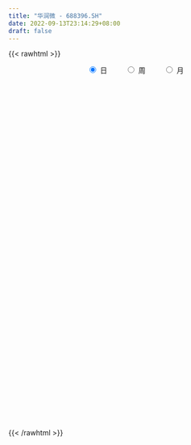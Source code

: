 ```yaml
---
title: "华润微 - 688396.SH"
date: 2022-09-13T23:14:29+08:00
draft: false
---
```

{{< rawhtml >}}
    <div style="text-align: center">
        <label style="padding: 1rem;"><input style="margin-right: .5rem" type="radio" name="period" value="D" checked onclick="period_change(this)">日</label>
        <label style="padding: 1rem;"><input style="margin-right: .5rem" type="radio" name="period" value="W" onclick="period_change(this)">周</label>
        <label style="padding: 1rem;"><input style="margin-right: .5rem" type="radio" name="period" value="M" onclick="period_change(this)">月</label>
    </div>
    <div id="chart" style="height: 700px;"></div> 
    <script type="text/javascript">
        const D_v = [101161.05,107675.82,128210.33,181206.02,96706.06,109616.17,81611.05,79754.23,75274.84,182716.46,230063.55,131487.32,163559.27,117593.49,94930.79,229718.09,144663.61,156258.61,217015.27,145534.58,136834.77,110120.12,202225.63,202198.88,175962.84,142797.13,194725.76,122250.66,173154.28,167604.47,117579.73,136652.62,114743.38,106714.29,162478.71,320225.71,192921.36,112461.35,88286.77,81828.75,88317.48,68450.57,141596.77,138119.18,132547.47,143934.68,82480.53,108577.41,110691.85,383039.04,205404.73,155128.48,146465.73,116630.36,73527.87,121491.78,122679.68,128939.15,93317.97,107231.9,123790.07,195820.13,119685.7,239079.55,271855.99,249372.48,339414.01,210347.96,232458.66,285503.94,182016.0,208969.77,218605.69,210827.82,137926.69,332461.28,154450.68,128198.52,123058.33,158726.58,125706.76,115769.53,113175.19,114583.6,109044.29,120228.77,123938.2,312656.15,147454.99,145192.53,162996.48,133951.77,110011.61,169333.03,157969.88,157755.13,196433.34,216530.64,187610.93,216057.72,110623.62,111267.31,188526.45,170170.13,105921.95,122429.99,98414.63,104362.12,94728.5,91172.31,194216.66,137710.66,81302.35,88048.76,96094.84,108228.88,124359.84,88899.7,97061.88,83140.98,113604.98,76238.82,83394.97,190217.03,140259.81,90663.7,87740.62,88861.81,150180.15,77935.04,54640.17,100233.71,53560.01,89625.12,65471.99,84239.69,68594.82,85852.09,49496.62,96089.28,69351.05,36503.19,64651.23,71362.66,45594.52,44079.82,86856.36,179938.03,91739.5,150941.55,104062.53,156593.66,129732.51,88929.46,68565.18,79670.36,75836.14,93337.21,107524.34,62850.73,85316.01,104785.75,117676.65,87255.2,90585.17,159648.77,203364.12,124506.92,130371.63,103795.55,73522.7,79386.19,95361.53,87344.63,115563.05,81051.68,90280.98,70564.51,178936.3,83673.25,119695.97,63112.52,160197.98,97106.86,80938.79,145297.26,103472.55,75219.51,124522.49,166414.81,240787.66,284687.34,229527.21,321472.44,271809.5,248543.04,390582.38,375286.15,233224.08,184438.56,284698.86,246036.46,226989.02,213862.47,178166.64,283945.99,241988.05,223079.74,224385.99,337809.05,239123.58,247828.33,165453.68,176317.6,232113.91,129726.43,141975.28,148843.04,105901.56,130903.14,230583.97,288688.95,172928.99,247554.19,428391.91,238515.39,274549.22,277171.56,251764.18,250934.59,161819.07,127119.56,132309.86,147611.6,117448.38,105398.81,115699.22,106088.27,132580.17,119563.96,133806.97,225791.57,175338.86,138129.78,146000.95,124406.76,207940.05,234184.02,226222.39,168816.52,121797.12,171672.47,138907.56,114003.19,117707.17,83919.88,92671.67,171929.06,137350.27,179016.8,88083.72,110344.69,77012.56,74589.03,100878.25,65308.11,73124.04,63045.56,92362.14,58527.47,86217.95,64455.42,88850.76,87620.39,49453.09,126981.02,89742.21,60844.66,72408.02,72322.85,109463.47,82868.08,95688.82,465479.54,182043.16,183947.25,123191.43,249296.34,144273.7,178083.6,140276.79,96504.47,153576.54,139330.26,188701.09,289792.89,162182.58,129481.17,97251.15,114238.88,80210.85,313123.51,330618.61,188535.54,179374.68,140772.94,126587.2,125878.03,104623.07,111058.66,196525.37,192636.48,147571.1,105640.67,256220.13,147518.8,175632.19,97765.99,142235.01,101664.03,151679.46,111904.78,78882.52,97064.18,73627.58,76769.16,55053.58,72482.1,60044.22,86584.31,65776.4,100339.6,113080.74,62991.23,66686.17,75338.61,55843.62,51033.33,50832.53,60209.75,59721.53,84426.73,55622.57,107344.94,59948.44,59106.16,66249.6,53936.31,78231.87,67999.74,52833.77,51175.92,59877.34,83143.03,58660.02,55500.91,91701.39,57917.84,77362.26,89883.9,80461.22,100161.41,175314.29,155217.42,109005.28,143087.94,96854.73,88380.34,67699.34,100621.49,81404.96,101383.22,104155.67,95307.25,159334.55,87900.41,119098.94,166923.24,216815.16,134765.07,114544.44,89050.89,64394.29,77733.89,72184.56,59886.53,97649.44,59709.61,57360.55,46164.41,67230.98,43324.99,60930.88,120429.59,83782.8,61864.58,84898.48,71067.87,73242.68,47600.39,48241.97,63208.6,72166.91,97189.39,78474.25,96756.5,66784.25,88675.78,73091.72,57720.1,39995.02,116862.1,150682.52,75589.08,59685.93,63205.46,96540.8,65511.98,94376.85,79796.94,69662.42,98488.91,58479.25,61650.97,62619.81,92999.98,130931.32,99385.43,138763.22,155851.78,105159.69,112925.96,103659.28,242913.44,115349.55,102141.89,95934.75,76181.65,96367.15,85845.83,78440.8,80322.24,74962.84,78577.53,81142.24,137377.87,141787.59,92888.37,74901.01,147592.61,106526.08,145784.52,71829.84,111654.58,84418.62,65545.15,50882.3,56073.44,58938.23,60533.8,43620.2,49956.76,90449.66,67748.76,57781.66,37196.23,50792.17,69895.32,49590.13,52595.4,73633.28,124976.35,86629.77,193155.92,116911.28,97945.18,108119.39,87374.14,73791.64,56640.14,65870.5,55312.59,94619.41,115589.13,85005.92,59956.98,78688.22,43167.21,43473.75,43288.22,38094.67,52152.79,50299.73,39131.39,34133.57,40906.39,58112.12,29432.23,33622.54,31086.89]
const D_histogram = [0.0,-0.0925356125,-0.2826813419,-0.234301143,-0.178818524,-0.1737156571,-0.1924032905,-0.2347950124,-0.2452524201,-0.112695106,0.0147406704,0.1316141987,-0.005151757,-0.1935190559,-0.1690644801,0.1104160211,0.2623379171,0.3538264046,0.5269166039,0.6138814005,0.5860232741,0.4927028339,0.5586793303,0.5857510265,0.4210341867,0.3486378159,0.4462348528,0.4578996287,0.4829716724,0.59444228,0.5703489875,0.392965038,0.2064003139,0.0865703482,0.1193137785,-0.3382327714,-0.7407318936,-0.9417124875,-1.0656062178,-1.0748240517,-0.9524345791,-0.8653967053,-0.8796879805,-0.8296536229,-0.7878963881,-0.5621818399,-0.3950906344,-0.2496277509,-0.1196721203,0.4579785488,0.7462894837,0.7687864747,0.6185540028,0.5350023071,0.4389694722,0.375523469,0.349012197,0.3730486132,0.3392268596,0.2950294407,0.3168108325,0.342982857,0.3493314845,0.4831632252,0.7021837132,0.9538589034,1.4250615119,1.5847138493,1.6449632416,1.5026222996,1.3356178304,0.9840048483,0.8615331829,0.7639713231,0.7677203419,0.3543902584,-0.060180968,-0.227107739,-0.355268359,-0.3558764909,-0.5443665653,-0.5114729267,-0.496093954,-0.6445307204,-0.7396130753,-0.7984128764,-0.8193585225,-1.0784557331,-1.2027472199,-1.099909304,-1.1339255806,-1.1683033456,-1.0516621189,-0.8013248542,-0.3731870694,-0.0492061825,0.1600727075,0.3556842782,0.5450661893,0.37794894,0.337346742,0.3448542714,0.1005387753,-0.2188368104,-0.3912427082,-0.6562452042,-0.9613451631,-1.1093810949,-1.1876123201,-1.1214715231,-1.3441910353,-1.3343631861,-1.3849368253,-1.1580455726,-0.8003226574,-0.3909270291,-0.0322554495,0.1865499096,0.1673101774,0.1386181456,0.2743065496,0.3763755347,0.3924518079,0.8302484188,1.1124975022,1.1305875055,0.9783062161,0.9566506999,0.5595274088,0.0614825683,-0.2338953259,-0.1813735115,-0.2015906336,-0.4215949309,-0.6152055629,-0.7098839829,-0.7576704463,-0.6844038107,-0.6402907401,-0.6586996984,-0.7387188043,-0.720649323,-0.5351053966,-0.3156399489,-0.1584506197,-0.0015868439,0.2464089953,0.7511136759,1.0503154734,1.3226107189,1.3929123391,1.172756759,0.7883506752,0.5108029408,0.3289334764,0.256660795,0.1892763782,0.2448431593,0.2080764936,0.0893630678,0.0650671614,0.1534061418,0.249287894,0.3660008578,0.4269148111,0.6701360838,0.5162070146,0.3244610053,-0.0182455996,-0.3399235236,-0.4891082214,-0.471464444,-0.5048212632,-0.4447151445,-0.2534988665,-0.207807789,-0.2137691723,-0.1913169846,-0.4077054836,-0.4290319834,-0.2640984463,-0.1946814054,0.0720485767,0.1247482927,0.2176641568,0.340630646,0.2888622337,0.1385632536,0.2257170532,0.4004589097,0.6079009237,0.9512141081,1.1814723741,1.455018355,1.5867923602,1.3881620629,2.0586352449,2.5262684004,2.6144079074,2.48155056,2.5024938586,2.0157015172,1.5634464324,1.1957410139,0.9033236679,0.6822145732,0.2656708659,-0.0121826627,-0.0908735406,-0.5490276831,-0.9083233067,-0.9901073282,-1.1485937307,-1.1993636062,-1.5588534459,-1.788863788,-1.8233049826,-1.840248814,-1.827741405,-1.6145749369,-1.3929002354,-0.8992844598,-0.6693953691,-0.2630570295,0.0749071076,-0.0460939699,0.3793976812,0.9449230525,0.9850404841,0.3251808791,0.0766669264,-0.137296124,-0.3276467655,-0.7324267541,-1.0036584896,-1.087886788,-0.9580271483,-1.0923602416,-1.0126100988,-1.1158086814,-1.249779967,-0.9489965488,-0.5794985519,-0.3604790649,-0.1934676903,-0.2211686232,-0.1494224778,-0.4061385373,-0.7490460462,-1.075239549,-1.185697344,-1.4594063156,-1.4016722351,-1.1928256129,-1.0544854242,-0.901368274,-0.8419643129,-0.5106411584,-0.4635163244,-0.4817017879,-0.4717627257,-0.5802113357,-0.5024994453,-0.3486866693,-0.1193440098,-0.0382060665,0.0390475154,0.1288729963,0.1373364561,0.1789245839,0.2820826997,0.3163109632,0.1580394651,0.2820808344,0.3512868901,0.6069710373,0.6309828625,0.6442980645,0.5338705451,0.3485409492,0.3861993163,0.4018618955,0.477943978,0.0156500641,-0.3897465029,-0.4948339237,-0.4624926041,-0.257862861,-0.0855734135,0.2235350306,0.3808763975,0.4409968547,0.5636597222,0.652714059,0.7924047268,0.5807328896,0.4528058513,0.3370938232,0.3319764632,0.1933873232,0.1515490058,0.4306615909,0.7702442551,0.9673508536,1.0658096557,1.0278388142,0.8752864082,0.7424342612,0.6233729664,0.4552347968,0.4734346385,0.2273174937,-0.0840162766,-0.2154979194,-0.041158683,-0.0249685108,-0.0946550295,-0.1402700839,-0.3091237275,-0.4237730508,-0.6589308742,-0.8728289294,-0.8885300151,-0.8460799402,-0.752162521,-0.7370471951,-0.6338661847,-0.4820042258,-0.4168968196,-0.2854602407,-0.17421069,-0.1780516503,-0.2955416062,-0.3210786576,-0.3124379779,-0.2348911365,-0.2523402877,-0.1791460822,-0.1680769992,-0.1176481911,-0.0270559414,0.1044442983,0.12426533,-0.0318952481,-0.0877968043,-0.0668783864,-0.1761679511,-0.1886310024,-0.3199257977,-0.3955602477,-0.3580511134,-0.2884284141,-0.164017483,-0.0037562274,0.0761325758,0.073842463,0.1974090526,0.2589155911,0.2860059928,0.2084046045,0.1204697348,0.1165470018,0.3439109089,0.4699655176,0.5414348759,0.6107249203,0.5791746063,0.4828388429,0.3562281737,0.3134698535,0.14291522,0.045741453,0.0448616881,0.041101521,0.187525449,0.2036367851,0.099747756,0.2857951359,0.412144801,0.5917934776,0.6817635562,0.599488188,0.5462164606,0.3678052106,0.224134211,0.056927867,-0.184041216,-0.2475935993,-0.352402072,-0.3759397245,-0.4759975335,-0.5525925869,-0.5913379841,-0.8499554324,-0.9386051481,-1.0511439235,-0.9661441362,-0.82340246,-0.6054029757,-0.465791384,-0.3579563067,-0.2653025216,-0.2381087704,-0.3109010177,-0.3722768021,-0.2252344733,-0.143016664,0.0885920607,0.2374814898,0.2502347486,0.2325811551,0.403671874,0.5708558749,0.6719192256,0.7100320232,0.6872034455,0.7336602823,0.7128608717,0.7323350965,0.742453213,0.6985357747,0.490633807,0.3658665763,0.2727479665,0.1596916947,0.1769094867,0.3076599257,0.4196902687,0.6120752224,0.8586609483,0.9430930097,0.9659016223,0.9147798688,0.917470468,0.82466031,0.71518295,0.5559718367,0.4364851715,0.2852627373,0.1035571506,-0.0720109903,-0.2866950837,-0.3518919013,-0.360654714,-0.3838185509,-0.2224665924,-0.1997511803,-0.1529850641,-0.2023755108,-0.4276854995,-0.537321548,-0.4870731881,-0.4874696756,-0.3710587423,-0.4362189817,-0.5444041054,-0.6254192718,-0.6269347087,-0.623699797,-0.5983665546,-0.5680811914,-0.5005232332,-0.3986025314,-0.4059372577,-0.4472562729,-0.426280327,-0.4455210242,-0.3481839887,-0.346736848,-0.2827854758,-0.2385251178,-0.0922351118,0.0850194939,0.4393986341,0.6050578383,0.734903477,0.7246919449,0.7430033786,0.6801744119,0.5784423836,0.4812301325,0.3953172328,0.4228356746,0.3141896927,0.1775082722,0.0549041596,-0.1553210354,-0.3012392154,-0.4138313863,-0.4859264545,-0.4932903175,-0.4726114669,-0.5134967322,-0.4798891748,-0.4615239158,-0.3983780507,-0.2712761974,-0.2026681781,-0.1234416303,-0.0541949655]
const D_fast = [0.0,-0.1156695157,-0.3764855805,-0.3866806674,-0.3759026794,-0.4142287267,-0.4810171828,-0.5821076577,-0.6538781705,-0.5494946329,-0.4183736889,-0.2685966109,-0.4066505058,-0.6433975687,-0.661209113,-0.3541246065,-0.1366182312,0.0433268575,0.3481462078,0.5885813545,0.7072290466,0.7370843148,0.9427306439,1.1162400967,1.0567818036,1.0715448867,1.2807006369,1.4068403199,1.5526552817,1.8127364593,1.9312304137,1.8520877237,1.717123078,1.6189356995,1.6815075744,1.1394028317,0.551720736,0.1153120202,-0.2749832645,-0.5529071113,-0.6686262835,-0.7979375861,-1.0321508564,-1.1895299045,-1.3447467667,-1.2595776785,-1.1912591315,-1.1082031859,-1.0081655853,-0.316020279,0.1588630268,0.3735566365,0.3779626653,0.4281615464,0.4418710795,0.4723059435,0.5330477208,0.6503462903,0.7013312517,0.7308911929,0.8318752928,0.9437930315,1.0374745302,1.2920970772,1.6866634935,2.1768034095,3.004271396,3.5601021958,4.0315923984,4.2649070313,4.4318070197,4.3261952497,4.41910688,4.512537851,4.7082169553,4.3834844364,3.953867968,3.7301642622,3.5131865525,3.4236092978,3.0990275821,3.004052989,2.8954084732,2.5858390267,2.305853403,2.0474503828,1.8216651061,1.2929539622,0.8679756704,0.6958362604,0.3783385886,0.0518849871,-0.0943893158,-0.0443832647,0.2904577527,0.602137094,0.8514341609,1.1359668012,1.4616152595,1.3889852453,1.4327197328,1.52644083,1.3072600278,0.9331752394,0.6629586646,0.2338948676,-0.3115413821,-0.7369225876,-1.1120568929,-1.3262839766,-1.8850512476,-2.208814195,-2.6056220405,-2.668242181,-2.5105999301,-2.1989360591,-1.8483283418,-1.5828855053,-1.5602976932,-1.5543351886,-1.3500701472,-1.1539072784,-1.0397180532,-0.3943593377,0.1660141213,0.466751001,0.5590462656,0.7765534243,0.5193119855,0.0366377871,-0.3172139386,-0.3100355021,-0.3806502826,-0.7060533126,-1.0534653353,-1.3256147511,-1.562818826,-1.6606531432,-1.7766127575,-1.9596966405,-2.2243954475,-2.3864882969,-2.3347207196,-2.1941652592,-2.0765885849,-1.9201215201,-1.610523432,-0.9180403325,-0.3562596666,0.2466882586,0.6652179635,0.7382515732,0.5509331583,0.401086159,0.3014500638,0.293342581,0.2732772589,0.3900548297,0.4053072875,0.3089346286,0.3009055126,0.4275960284,0.5857997541,0.7940129324,0.9616555885,1.3724108821,1.3475335665,1.2369028085,0.8896348037,0.4829759988,0.2115142457,0.1112919121,-0.048270223,-0.0993428903,0.0284986711,0.0222378012,-0.0371658751,-0.0625429335,-0.3808578034,-0.5094422991,-0.4105333736,-0.3897866841,-0.1050445577,-0.0211577686,0.1261741348,0.3342982855,0.3547454316,0.2390872648,0.3826703277,0.6575269117,1.0169441566,1.5980608681,2.1236872275,2.7609877972,3.2894598925,3.4378701109,4.6230021041,5.7222023596,6.4639438435,6.9514741361,7.5980408994,7.6151739373,7.5537804606,7.4850102956,7.4184238666,7.3678684152,7.0177424243,6.7368432301,6.635433967,6.0400229037,5.4536464535,5.1243355999,4.6787007647,4.3280899877,3.5788867865,2.9016604974,2.4113930572,1.9343870222,1.4899590801,1.2994818139,1.1729314565,1.4417261172,1.5042663656,1.8448404479,2.2015313619,2.0690067918,2.5893478632,3.3911039977,3.6774815503,3.0989171651,2.869569944,2.6212828626,2.3490205297,1.7611338526,1.2389874947,0.8827874993,0.7731403519,0.3657171982,0.1923148163,-0.1898359367,-0.636252214,-0.572717933,-0.3480945741,-0.2191948533,-0.1005504013,-0.1835434899,-0.149152964,-0.5074036578,-1.0375726783,-1.6325760683,-2.0394581993,-2.6780187498,-2.9707027281,-3.0600625091,-3.1853436765,-3.2575685947,-3.4086557119,-3.204992847,-3.2737470941,-3.4123580046,-3.5203596238,-3.7738610677,-3.8217740387,-3.75513293,-3.555626273,-3.4840398463,-3.3970243856,-3.2749806555,-3.2321830817,-3.1458638079,-2.9721850172,-2.858879013,-2.9776406448,-2.7830790669,-2.6260512886,-2.2186243821,-2.0368668413,-1.8624771231,-1.8394370063,-1.9376313649,-1.8034231687,-1.6872951157,-1.4917270386,-1.9501084365,-2.4529416293,-2.681737531,-2.7650193625,-2.6248553345,-2.4739592405,-2.1089670387,-1.8564065725,-1.6860369015,-1.4224591035,-1.170226252,-0.8324344025,-0.8989230172,-0.9136485927,-0.945087165,-0.8672104092,-0.9574527184,-0.9614037844,-0.5746258015,-0.0424820736,0.3964622383,0.7613734543,0.9803623164,1.0466315124,1.0993879308,1.1361698776,1.0818404071,1.2183989085,1.0291111372,0.6967732976,0.511417175,0.6754667407,0.6854147851,0.592064509,0.5113819336,0.2652473582,0.0446547723,-0.3552357697,-0.7873410573,-1.0251746467,-1.1942445569,-1.288367768,-1.4575142409,-1.5127997767,-1.4814388742,-1.5205556729,-1.4604841542,-1.392787276,-1.4411411489,-1.6325165063,-1.7383232221,-1.8077920369,-1.7889679796,-1.8695022028,-1.8410945178,-1.8720446846,-1.8510279243,-1.76719966,-1.6095883456,-1.5587009815,-1.7228353716,-1.8006861288,-1.7964873075,-1.94981886,-2.009439662,-2.2207159067,-2.3952404185,-2.4472440627,-2.4497284669,-2.3663219065,-2.2069997078,-2.1080777606,-2.0919072577,-1.9189884049,-1.7927529686,-1.6941610687,-1.7196613059,-1.7774787418,-1.7522647245,-1.4389230901,-1.195377102,-0.9885490247,-0.7665777502,-0.6533344126,-0.6289604654,-0.6665140911,-0.6309049479,-0.7657307764,-0.8514691803,-0.8411335231,-0.8346183099,-0.6413130197,-0.5742924873,-0.6532445774,-0.3957484135,-0.1663625482,0.1612344978,0.4216454655,0.4892421443,0.572524532,0.4860645847,0.3984271378,0.2454527605,-0.0415266264,-0.1669774095,-0.3598864002,-0.4774089838,-0.6964661763,-0.9112093763,-1.0977892695,-1.5688955759,-1.8921965787,-2.2675213349,-2.4240575817,-2.4871665206,-2.4205177801,-2.3973540344,-2.3790080338,-2.3526798791,-2.3850133206,-2.5355308223,-2.6899758072,-2.5992420967,-2.5527784534,-2.2990217135,-2.090761912,-2.015449966,-1.9749582708,-1.7029495834,-1.3930516137,-1.1240084566,-0.9083876532,-0.7594153695,-0.5295434622,-0.3721276548,-0.1695696559,0.0261617639,0.1568782692,0.0716347533,0.0383341666,0.0134025484,-0.0597307997,0.001714364,0.2093797844,0.4263326946,0.7717364539,1.2329874169,1.5531927307,1.8174767488,1.9950499625,2.2271081788,2.3404630983,2.4097814757,2.3895633216,2.3791979493,2.2992911995,2.1434749004,1.9499040119,1.6635461475,1.5103763547,1.4114498634,1.2923313889,1.3980666992,1.3708443162,1.3793641664,1.279379842,0.9471484785,0.7031820429,0.6316621058,0.5093981994,0.5330444471,0.3588294623,0.1145433122,-0.1228266722,-0.2810757862,-0.4337658238,-0.5580242199,-0.6697591546,-0.7273320048,-0.7250619358,-0.8338809765,-0.9870140599,-1.0726081958,-1.203229149,-1.1929381107,-1.278175182,-1.2849201788,-1.3002911001,-1.1770598722,-0.978550393,-0.5143215943,-0.1973979304,0.1161735775,0.2871350315,0.49119731,0.5984119463,0.6412905138,0.6643857959,0.6773022044,0.8105295648,0.780431006,0.6881266537,0.5792485809,0.330193127,0.1089651432,-0.1070848743,-0.3006615561,-0.4313479984,-0.5288220145,-0.6980814629,-0.7844461992,-0.8814619191,-0.9179105667,-0.8586277627,-0.840686788,-0.7923206478,-0.7366227243]
const D_slow = [0.0,-0.0231339031,-0.0938042386,-0.1523795244,-0.1970841554,-0.2405130696,-0.2886138923,-0.3473126454,-0.4086257504,-0.4367995269,-0.4331143593,-0.4002108096,-0.4014987489,-0.4498785128,-0.4921446329,-0.4645406276,-0.3989561483,-0.3104995471,-0.1787703962,-0.025300046,0.1212057725,0.244381481,0.3840513136,0.5304890702,0.6357476169,0.7229070708,0.834465784,0.9489406912,1.0696836093,1.2182941793,1.3608814262,1.4591226857,1.5107227642,1.5323653512,1.5621937959,1.477635603,1.2924526296,1.0570245077,0.7906229533,0.5219169404,0.2838082956,0.0674591193,-0.1524628759,-0.3598762816,-0.5568503786,-0.6973958386,-0.7961684972,-0.8585754349,-0.888493465,-0.7739988278,-0.5874264569,-0.3952298382,-0.2405913375,-0.1068407607,0.0029016073,0.0967824746,0.1840355238,0.2772976771,0.362104392,0.4358617522,0.5150644603,0.6008101746,0.6881430457,0.808933852,0.9844797803,1.2229445062,1.5792098841,1.9753883465,2.3866291568,2.7622847317,3.0961891893,3.3421904014,3.5575736971,3.7485665279,3.9404966134,4.029094178,4.014048936,3.9572720012,3.8684549115,3.7794857888,3.6433941474,3.5155259157,3.3915024272,3.2303697471,3.0454664783,2.8458632592,2.6410236286,2.3714096953,2.0707228903,1.7957455643,1.5122641692,1.2201883328,0.957272803,0.7569415895,0.6636448221,0.6513432765,0.6913614534,0.7802825229,0.9165490703,1.0110363053,1.0953729908,1.1815865586,1.2067212525,1.1520120498,1.0542013728,0.8901400717,0.649803781,0.3724585073,0.0755554272,-0.2048124535,-0.5408602124,-0.8744510089,-1.2206852152,-1.5101966084,-1.7102772727,-1.80800903,-1.8160728924,-1.7694354149,-1.7276078706,-1.6929533342,-1.6243766968,-1.5302828131,-1.4321698611,-1.2246077564,-0.9464833809,-0.6638365045,-0.4192599505,-0.1800972755,-0.0402154233,-0.0248447812,-0.0833186127,-0.1286619906,-0.179059649,-0.2844583817,-0.4382597724,-0.6157307682,-0.8051483797,-0.9762493324,-1.1363220175,-1.3009969421,-1.4856766431,-1.6658389739,-1.799615323,-1.8785253103,-1.9181379652,-1.9185346762,-1.8569324273,-1.6691540084,-1.40657514,-1.0759224603,-0.7276943755,-0.4345051858,-0.237417517,-0.1097167818,-0.0274834127,0.0366817861,0.0840008806,0.1452116705,0.1972307939,0.2195715608,0.2358383512,0.2741898866,0.3365118601,0.4280120746,0.5347407773,0.7022747983,0.831326552,0.9124418033,0.9078804034,0.8228995225,0.7006224671,0.5827563561,0.4565510403,0.3453722542,0.2819975375,0.2300455903,0.1766032972,0.1287740511,0.0268476802,-0.0804103157,-0.1464349273,-0.1951052786,-0.1770931344,-0.1459060613,-0.0914900221,-0.0063323606,0.0658831979,0.1005240113,0.1569532746,0.257068002,0.4090432329,0.6468467599,0.9422148535,1.3059694422,1.7026675323,2.049708048,2.5643668592,3.1959339593,3.8495359361,4.4699235761,5.0955470408,5.5994724201,5.9903340282,6.2892692817,6.5151001987,6.685653842,6.7520715584,6.7490258928,6.7263075076,6.5890505868,6.3619697602,6.1144429281,5.8272944954,5.5274535939,5.1377402324,4.6905242854,4.2346980398,3.7746358363,3.317700485,2.9140567508,2.5658316919,2.341010577,2.1736617347,2.1078974773,2.1266242543,2.1151007618,2.2099501821,2.4461809452,2.6924410662,2.773736286,2.7929030176,2.7585789866,2.6766672952,2.4935606067,2.2426459843,1.9706742873,1.7311675002,1.4580774398,1.2049249151,0.9259727447,0.613527753,0.3762786158,0.2314039778,0.1412842116,0.092917289,0.0376251332,0.0002695138,-0.1012651205,-0.2885266321,-0.5573365193,-0.8537608553,-1.2186124342,-1.569030493,-1.8672368962,-2.1308582523,-2.3562003208,-2.566691399,-2.6943516886,-2.8102307697,-2.9306562167,-3.0485968981,-3.193649732,-3.3192745934,-3.4064462607,-3.4362822631,-3.4458337798,-3.4360719009,-3.4038536518,-3.3695195378,-3.3247883918,-3.2542677169,-3.1751899761,-3.1356801099,-3.0651599013,-2.9773381787,-2.8255954194,-2.6678497038,-2.5067751877,-2.3733075514,-2.2861723141,-2.189622485,-2.0891570112,-1.9696710167,-1.9657585006,-2.0631951264,-2.1869036073,-2.3025267583,-2.3669924736,-2.3883858269,-2.3325020693,-2.2372829699,-2.1270337562,-1.9861188257,-1.8229403109,-1.6248391293,-1.4796559068,-1.366454444,-1.2821809882,-1.1991868724,-1.1508400416,-1.1129527902,-1.0052873925,-0.8127263287,-0.5708886153,-0.3044362014,-0.0474764978,0.1713451042,0.3569536695,0.5127969111,0.6266056103,0.74496427,0.8017936434,0.7807895743,0.7269150944,0.7166254237,0.7103832959,0.6867195386,0.6516520176,0.5743710857,0.468427823,0.3036951045,0.0854878721,-0.1366446316,-0.3481646167,-0.536205247,-0.7204670457,-0.8789335919,-0.9994346484,-1.1036588533,-1.1750239135,-1.218576586,-1.2630894986,-1.3369749001,-1.4172445645,-1.495354059,-1.5540768431,-1.617161915,-1.6619484356,-1.7039676854,-1.7333797332,-1.7401437185,-1.714032644,-1.6829663115,-1.6909401235,-1.7128893246,-1.7296089211,-1.7736509089,-1.8208086595,-1.900790109,-1.9996801709,-2.0891929492,-2.1613000528,-2.2023044235,-2.2032434804,-2.1842103364,-2.1657497207,-2.1163974575,-2.0516685597,-1.9801670615,-1.9280659104,-1.8979484767,-1.8688117263,-1.782833999,-1.6653426196,-1.5299839006,-1.3773026706,-1.232509019,-1.1117993083,-1.0227422648,-0.9443748014,-0.9086459964,-0.8972106332,-0.8859952112,-0.8757198309,-0.8288384687,-0.7779292724,-0.7529923334,-0.6815435494,-0.5785073492,-0.4305589798,-0.2601180907,-0.1102460437,0.0263080714,0.1182593741,0.1742929268,0.1885248936,0.1425145896,0.0806161898,-0.0074843282,-0.1014692594,-0.2204686427,-0.3586167895,-0.5064512855,-0.7189401436,-0.9535914306,-1.2163774115,-1.4579134455,-1.6637640605,-1.8151148044,-1.9315626504,-2.0210517271,-2.0873773575,-2.1469045501,-2.2246298046,-2.3176990051,-2.3740076234,-2.4097617894,-2.3876137742,-2.3282434018,-2.2656847146,-2.2075394259,-2.1066214574,-1.9639074886,-1.7959276822,-1.6184196764,-1.446618815,-1.2632037445,-1.0849885265,-0.9019047524,-0.7162914492,-0.5416575055,-0.4189990537,-0.3275324097,-0.259345418,-0.2194224944,-0.1751951227,-0.0982801413,0.0066424259,0.1596612315,0.3743264686,0.610099721,0.8515751266,1.0802700938,1.3096377108,1.5158027883,1.6945985258,1.8335914849,1.9427127778,2.0140284621,2.0399177498,2.0219150022,1.9502412313,1.8622682559,1.7721045774,1.6761499397,1.6205332916,1.5705954965,1.5323492305,1.4817553528,1.3748339779,1.2405035909,1.1187352939,0.996867875,0.9041031894,0.795048444,0.6589474176,0.5025925997,0.3458589225,0.1899339733,0.0403423346,-0.1016779632,-0.2268087715,-0.3264594044,-0.4279437188,-0.539757787,-0.6463278688,-0.7577081248,-0.844754122,-0.931438334,-1.002134703,-1.0617659824,-1.0848247603,-1.0635698869,-0.9537202284,-0.8024557688,-0.6187298995,-0.4375569133,-0.2518060686,-0.0817624657,0.0628481302,0.1831556634,0.2819849716,0.3876938902,0.4662413134,0.5106183814,0.5243444213,0.4855141625,0.4102043586,0.306746512,0.1852648984,0.0619423191,-0.0562105477,-0.1845847307,-0.3045570244,-0.4199380033,-0.519532516,-0.5873515654,-0.6380186099,-0.6688790175,-0.6824277588]
const D_data = [['2020-08-24', 50.29, 50.95, 50.1, 51.99],['2020-08-25', 51.06, 49.5, 49.28, 51.5],['2020-08-26', 49.58, 47.35, 47.25, 50.28],['2020-08-27', 47.1, 49.73, 46.61, 50.7],['2020-08-28', 49.36, 49.91, 48.75, 50.21],['2020-08-31', 50.19, 49.27, 49.11, 50.89],['2020-09-01', 49.25, 48.75, 48.41, 49.67],['2020-09-02', 49.0, 48.07, 47.9, 49.3],['2020-09-03', 48.07, 48.08, 47.38, 48.91],['2020-09-04', 48.09, 50.0, 48.09, 50.96],['2020-09-07', 51.3, 50.54, 50.33, 53.99],['2020-09-08', 50.01, 51.07, 49.58, 51.7],['2020-09-09', 50.36, 47.83, 47.5, 50.5],['2020-09-10', 48.2, 46.16, 45.91, 48.84],['2020-09-11', 45.95, 48.17, 45.6, 48.19],['2020-09-14', 49.33, 52.1, 49.3, 52.88],['2020-09-15', 52.0, 51.76, 50.62, 52.48],['2020-09-16', 51.42, 51.86, 51.31, 53.3],['2020-09-17', 51.5, 53.92, 51.46, 54.65],['2020-09-18', 53.83, 53.99, 53.37, 54.48],['2020-09-21', 54.37, 53.2, 53.15, 55.47],['2020-09-22', 52.75, 52.51, 52.31, 54.1],['2020-09-23', 53.31, 54.9, 53.31, 55.47],['2020-09-24', 54.32, 55.19, 53.8, 56.02],['2020-09-25', 55.72, 52.9, 52.8, 55.89],['2020-09-28', 53.2, 53.82, 52.01, 54.7],['2020-09-29', 54.12, 56.45, 54.0, 57.07],['2020-09-30', 56.43, 56.16, 55.57, 56.83],['2020-10-09', 57.48, 56.95, 56.21, 58.38],['2020-10-12', 56.96, 59.0, 56.61, 59.33],['2020-10-13', 58.32, 58.19, 57.66, 58.67],['2020-10-14', 58.2, 56.31, 56.1, 58.6],['2020-10-15', 56.31, 55.66, 55.6, 57.67],['2020-10-16', 57.0, 56.0, 54.51, 57.2],['2020-10-19', 56.69, 57.98, 56.66, 58.28],['2020-10-20', 53.0, 50.81, 50.07, 54.11],['2020-10-21', 50.09, 48.93, 48.7, 50.7],['2020-10-22', 48.86, 49.31, 48.46, 50.26],['2020-10-23', 49.2, 48.72, 48.48, 50.08],['2020-10-26', 48.5, 49.03, 47.08, 49.38],['2020-10-27', 48.77, 50.23, 48.66, 50.4],['2020-10-28', 50.2, 49.65, 49.3, 50.28],['2020-10-29', 48.75, 47.87, 47.08, 49.06],['2020-10-30', 48.2, 48.05, 47.77, 49.98],['2020-11-02', 48.36, 47.48, 46.11, 48.81],['2020-11-03', 48.0, 49.88, 47.5, 50.33],['2020-11-04', 50.1, 49.72, 49.02, 50.55],['2020-11-05', 50.62, 49.92, 49.58, 51.23],['2020-11-06', 50.07, 50.2, 48.88, 50.5],['2020-11-09', 51.8, 57.75, 51.7, 58.41],['2020-11-10', 56.78, 56.86, 55.78, 58.38],['2020-11-11', 56.97, 54.91, 54.5, 57.11],['2020-11-12', 55.66, 52.91, 52.58, 55.98],['2020-11-13', 53.2, 53.55, 52.39, 54.4],['2020-11-16', 54.23, 53.29, 52.9, 54.33],['2020-11-17', 53.3, 53.6, 51.05, 53.75],['2020-11-18', 53.61, 54.13, 53.31, 55.1],['2020-11-19', 53.8, 55.08, 53.3, 56.2],['2020-11-20', 54.7, 54.66, 54.12, 55.88],['2020-11-23', 54.85, 54.63, 53.36, 55.18],['2020-11-24', 54.8, 55.71, 54.3, 56.23],['2020-11-25', 56.27, 56.24, 56.08, 58.49],['2020-11-26', 56.54, 56.45, 55.7, 57.6],['2020-11-27', 56.0, 58.87, 55.85, 59.08],['2020-11-30', 59.77, 61.5, 59.5, 63.5],['2020-12-01', 62.51, 64.01, 62.1, 64.85],['2020-12-02', 65.45, 69.88, 65.2, 71.98],['2020-12-03', 68.71, 69.15, 67.97, 70.7],['2020-12-04', 69.16, 70.11, 67.13, 71.8],['2020-12-07', 74.1, 68.98, 67.01, 74.89],['2020-12-08', 68.57, 69.39, 67.77, 71.5],['2020-12-09', 69.56, 67.06, 66.66, 69.8],['2020-12-10', 67.06, 69.88, 66.7, 71.39],['2020-12-11', 69.79, 70.77, 69.41, 73.28],['2020-12-14', 71.51, 72.95, 70.18, 73.68],['2020-12-15', 72.08, 67.63, 65.02, 73.42],['2020-12-16', 67.0, 66.06, 65.1, 67.4],['2020-12-17', 66.37, 68.04, 66.12, 68.88],['2020-12-18', 69.43, 68.05, 67.43, 70.89],['2020-12-21', 69.11, 69.56, 68.1, 73.55],['2020-12-22', 69.25, 66.86, 66.66, 70.4],['2020-12-23', 66.66, 69.3, 66.0, 69.7],['2020-12-24', 69.0, 69.3, 68.74, 71.75],['2020-12-25', 69.0, 66.9, 66.5, 69.99],['2020-12-28', 65.62, 66.8, 64.5, 67.88],['2020-12-29', 66.4, 66.64, 66.21, 69.86],['2020-12-30', 66.16, 66.64, 65.03, 68.13],['2020-12-31', 66.64, 62.49, 60.0, 66.99],['2021-01-04', 62.1, 62.54, 61.33, 63.63],['2021-01-05', 62.01, 64.68, 61.88, 65.12],['2021-01-06', 65.69, 62.49, 61.2, 65.7],['2021-01-07', 62.52, 61.57, 60.39, 63.97],['2021-01-08', 61.9, 62.95, 61.22, 63.02],['2021-01-11', 63.78, 65.0, 63.75, 67.47],['2021-01-12', 65.2, 68.7, 65.03, 69.05],['2021-01-13', 68.5, 69.36, 66.2, 69.82],['2021-01-14', 69.48, 69.51, 67.5, 72.45],['2021-01-15', 69.69, 70.75, 68.31, 74.0],['2021-01-18', 70.79, 72.2, 68.2, 73.99],['2021-01-19', 72.9, 68.3, 67.8, 74.0],['2021-01-20', 68.56, 69.76, 67.93, 70.92],['2021-01-21', 70.8, 70.71, 69.18, 71.59],['2021-01-22', 71.13, 67.26, 66.98, 71.96],['2021-01-25', 66.0, 64.91, 64.09, 66.63],['2021-01-26', 65.68, 65.33, 64.44, 66.47],['2021-01-27', 65.33, 62.7, 62.0, 65.55],['2021-01-28', 61.6, 60.11, 60.0, 62.51],['2021-01-29', 60.91, 60.09, 59.08, 61.5],['2021-02-01', 60.2, 59.46, 58.01, 61.06],['2021-02-02', 60.05, 60.3, 58.2, 60.3],['2021-02-03', 60.22, 55.21, 55.2, 60.22],['2021-02-04', 54.35, 56.37, 53.65, 57.31],['2021-02-05', 56.51, 54.26, 54.26, 56.8],['2021-02-08', 55.0, 57.0, 55.0, 58.05],['2021-02-09', 57.36, 59.21, 56.34, 59.66],['2021-02-10', 60.0, 61.21, 60.0, 62.52],['2021-02-18', 62.3, 62.23, 61.52, 64.39],['2021-02-19', 61.99, 61.85, 61.1, 63.22],['2021-02-22', 61.99, 59.3, 59.25, 62.47],['2021-02-23', 58.59, 58.93, 57.06, 59.49],['2021-02-24', 59.35, 61.21, 59.35, 62.34],['2021-02-25', 62.0, 61.47, 60.0, 62.28],['2021-02-26', 60.53, 60.81, 60.15, 63.19],['2021-03-01', 61.6, 67.63, 61.6, 68.8],['2021-03-02', 67.0, 68.26, 66.33, 69.69],['2021-03-03', 67.5, 66.55, 65.58, 67.98],['2021-03-04', 65.9, 64.82, 63.66, 67.97],['2021-03-05', 63.95, 66.72, 63.72, 67.55],['2021-03-08', 67.47, 61.47, 61.01, 67.47],['2021-03-09', 60.95, 58.02, 57.88, 61.57],['2021-03-10', 59.49, 58.33, 57.57, 59.83],['2021-03-11', 58.4, 61.85, 57.8, 62.3],['2021-03-12', 62.01, 60.85, 60.31, 62.6],['2021-03-15', 60.0, 57.41, 56.29, 60.22],['2021-03-16', 57.68, 56.15, 55.35, 58.25],['2021-03-17', 56.15, 56.0, 55.2, 57.5],['2021-03-18', 56.71, 55.51, 54.7, 56.71],['2021-03-19', 54.47, 56.39, 54.1, 57.8],['2021-03-22', 56.29, 55.66, 55.25, 56.7],['2021-03-23', 56.05, 54.25, 53.5, 57.28],['2021-03-24', 53.4, 52.45, 51.53, 54.0],['2021-03-25', 51.9, 52.7, 51.9, 52.96],['2021-03-26', 52.85, 54.6, 52.59, 55.25],['2021-03-29', 55.25, 55.52, 55.11, 56.78],['2021-03-30', 55.17, 55.3, 54.67, 56.22],['2021-03-31', 55.5, 55.81, 54.09, 56.19],['2021-04-01', 56.49, 57.88, 55.82, 58.59],['2021-04-02', 59.0, 63.29, 59.0, 63.51],['2021-04-06', 62.88, 63.4, 62.84, 64.35],['2021-04-07', 62.87, 65.39, 62.8, 67.0],['2021-04-08', 64.97, 64.75, 64.3, 67.26],['2021-04-09', 64.9, 61.65, 61.37, 66.3],['2021-04-12', 61.83, 58.69, 58.44, 62.43],['2021-04-13', 58.91, 58.73, 58.0, 59.77],['2021-04-14', 59.0, 59.01, 58.01, 60.4],['2021-04-15', 58.9, 59.93, 57.0, 60.49],['2021-04-16', 60.0, 59.8, 59.0, 60.63],['2021-04-19', 59.61, 61.5, 58.78, 61.88],['2021-04-20', 60.89, 60.6, 58.9, 61.96],['2021-04-21', 59.85, 59.3, 58.76, 60.33],['2021-04-22', 59.73, 60.19, 59.5, 61.8],['2021-04-23', 59.96, 61.9, 59.96, 63.2],['2021-04-26', 62.13, 62.7, 61.73, 65.1],['2021-04-27', 62.3, 63.84, 61.7, 64.5],['2021-04-28', 63.76, 64.01, 62.3, 64.72],['2021-04-29', 65.6, 67.65, 65.33, 67.66],['2021-04-30', 66.66, 63.5, 62.63, 66.8],['2021-05-06', 63.48, 62.55, 62.27, 65.39],['2021-05-07', 63.17, 59.46, 59.41, 64.17],['2021-05-10', 59.3, 57.9, 57.25, 59.99],['2021-05-11', 57.62, 58.56, 57.4, 59.13],['2021-05-12', 58.03, 60.0, 57.3, 60.22],['2021-05-13', 59.0, 59.0, 58.22, 61.12],['2021-05-14', 59.52, 59.92, 58.9, 60.41],['2021-05-17', 60.31, 62.01, 60.31, 62.48],['2021-05-18', 61.7, 60.68, 60.24, 62.08],['2021-05-19', 60.35, 60.0, 59.31, 61.32],['2021-05-20', 59.71, 60.26, 58.6, 60.45],['2021-05-21', 60.39, 56.51, 55.0, 61.0],['2021-05-24', 56.31, 57.97, 56.3, 58.14],['2021-05-25', 58.15, 60.4, 57.87, 60.58],['2021-05-26', 60.6, 59.63, 59.3, 61.12],['2021-05-27', 59.55, 62.94, 59.4, 64.2],['2021-05-28', 62.57, 61.18, 60.66, 62.7],['2021-05-31', 62.0, 62.2, 61.41, 62.96],['2021-06-01', 62.8, 63.38, 61.7, 64.68],['2021-06-02', 63.36, 61.64, 61.35, 64.13],['2021-06-03', 61.6, 60.04, 59.96, 62.1],['2021-06-04', 60.0, 63.01, 59.7, 63.69],['2021-06-07', 65.2, 65.1, 64.41, 67.12],['2021-06-08', 71.01, 67.0, 66.6, 72.2],['2021-06-09', 66.8, 70.9, 66.55, 73.38],['2021-06-10', 70.09, 72.01, 69.52, 72.86],['2021-06-11', 71.85, 75.14, 70.8, 78.45],['2021-06-15', 75.14, 75.9, 75.0, 80.0],['2021-06-16', 77.03, 73.04, 72.8, 78.88],['2021-06-17', 74.2, 86.93, 74.12, 87.56],['2021-06-18', 86.9, 89.73, 85.93, 92.82],['2021-06-21', 89.0, 89.05, 87.88, 91.8],['2021-06-22', 90.01, 88.8, 86.88, 90.62],['2021-06-23', 88.83, 93.11, 88.26, 97.95],['2021-06-24', 91.8, 88.06, 87.26, 93.05],['2021-06-25', 88.0, 88.21, 85.79, 89.97],['2021-06-28', 88.99, 89.03, 88.1, 91.82],['2021-06-29', 87.99, 89.94, 86.7, 90.87],['2021-06-30', 90.88, 91.02, 90.27, 97.5],['2021-07-01', 90.0, 88.18, 88.08, 95.6],['2021-07-02', 87.11, 89.1, 86.38, 91.5],['2021-07-05', 91.48, 91.55, 87.3, 92.78],['2021-07-06', 91.75, 86.03, 82.82, 92.86],['2021-07-07', 84.18, 85.39, 81.42, 86.26],['2021-07-08', 85.66, 87.8, 84.91, 90.6],['2021-07-09', 86.93, 86.18, 83.0, 87.93],['2021-07-12', 86.93, 86.83, 84.05, 88.49],['2021-07-13', 86.42, 81.5, 81.11, 86.48],['2021-07-14', 81.0, 80.88, 80.72, 83.08],['2021-07-15', 80.3, 81.8, 79.31, 82.82],['2021-07-16', 82.0, 80.98, 80.5, 84.5],['2021-07-19', 79.53, 80.37, 78.11, 81.98],['2021-07-20', 79.99, 82.56, 79.53, 82.87],['2021-07-21', 82.39, 83.03, 81.8, 85.8],['2021-07-22', 83.55, 87.81, 81.5, 89.18],['2021-07-23', 87.8, 86.16, 85.02, 87.88],['2021-07-26', 85.5, 90.03, 82.36, 90.58],['2021-07-27', 89.8, 91.42, 88.59, 104.47],['2021-07-28', 90.0, 86.57, 83.0, 92.49],['2021-07-29', 89.65, 94.69, 87.3, 97.0],['2021-07-30', 93.8, 100.0, 93.21, 102.6],['2021-08-02', 99.9, 96.2, 93.51, 104.2],['2021-08-03', 94.7, 86.66, 85.98, 95.77],['2021-08-04', 86.7, 89.91, 86.7, 90.22],['2021-08-05', 89.0, 89.46, 87.21, 91.52],['2021-08-06', 91.88, 88.86, 88.0, 93.19],['2021-08-09', 86.0, 84.5, 82.89, 86.0],['2021-08-10', 84.05, 83.98, 81.69, 85.4],['2021-08-11', 84.0, 84.82, 82.9, 86.53],['2021-08-12', 84.45, 87.07, 84.44, 88.63],['2021-08-13', 86.2, 83.15, 83.0, 86.96],['2021-08-16', 82.5, 85.03, 81.21, 87.1],['2021-08-17', 84.0, 81.97, 81.37, 85.84],['2021-08-18', 82.37, 80.1, 78.71, 84.29],['2021-08-19', 82.0, 85.19, 81.67, 87.03],['2021-08-20', 85.8, 87.3, 85.2, 89.88],['2021-08-23', 87.3, 86.66, 84.72, 88.2],['2021-08-24', 86.23, 86.85, 84.5, 88.95],['2021-08-25', 87.39, 84.63, 84.33, 88.88],['2021-08-26', 86.3, 85.85, 85.76, 91.59],['2021-08-27', 84.8, 81.0, 80.51, 85.12],['2021-08-30', 81.51, 77.8, 76.67, 82.43],['2021-08-31', 76.66, 75.4, 73.76, 77.44],['2021-09-01', 75.4, 75.91, 73.51, 77.1],['2021-09-02', 75.32, 71.61, 71.26, 75.71],['2021-09-03', 71.59, 73.83, 71.12, 74.66],['2021-09-06', 73.0, 75.16, 72.22, 75.85],['2021-09-07', 74.76, 74.03, 72.9, 75.59],['2021-09-08', 74.14, 73.9, 73.18, 75.2],['2021-09-09', 73.56, 72.25, 71.78, 73.99],['2021-09-10', 72.05, 75.8, 71.9, 76.5],['2021-09-13', 75.6, 72.48, 71.85, 75.69],['2021-09-14', 71.16, 70.95, 69.12, 73.34],['2021-09-15', 70.1, 70.47, 69.56, 71.78],['2021-09-16', 70.28, 67.85, 67.8, 70.33],['2021-09-17', 68.45, 69.2, 67.31, 69.46],['2021-09-22', 68.01, 69.96, 68.01, 70.59],['2021-09-23', 70.0, 71.27, 69.09, 72.37],['2021-09-24', 70.8, 69.7, 69.5, 71.56],['2021-09-27', 70.4, 69.59, 68.2, 71.57],['2021-09-28', 69.25, 69.78, 68.6, 71.44],['2021-09-29', 68.9, 68.65, 67.79, 71.3],['2021-09-30', 69.1, 68.85, 68.39, 69.9],['2021-10-08', 69.98, 69.73, 69.01, 71.95],['2021-10-11', 69.81, 69.02, 68.88, 70.96],['2021-10-12', 68.71, 66.01, 65.5, 69.3],['2021-10-13', 66.01, 69.19, 66.01, 69.49],['2021-10-14', 68.86, 68.85, 68.2, 69.8],['2021-10-15', 68.87, 72.04, 68.65, 73.45],['2021-10-18', 71.54, 70.0, 69.6, 72.04],['2021-10-19', 69.92, 70.11, 69.37, 71.6],['2021-10-20', 70.0, 68.42, 68.2, 70.86],['2021-10-21', 68.57, 66.7, 66.6, 69.05],['2021-10-22', 67.56, 69.07, 67.3, 70.38],['2021-10-25', 69.07, 68.95, 66.81, 69.07],['2021-10-26', 68.78, 70.02, 68.39, 71.49],['2021-10-27', 68.0, 62.14, 60.66, 68.3],['2021-10-28', 61.3, 60.06, 60.0, 62.44],['2021-10-29', 60.36, 61.78, 59.91, 63.36],['2021-11-01', 62.0, 62.6, 61.62, 63.3],['2021-11-02', 62.93, 64.78, 62.93, 66.95],['2021-11-03', 65.3, 64.92, 63.83, 66.77],['2021-11-04', 64.92, 67.66, 64.92, 68.35],['2021-11-05', 68.51, 66.94, 66.8, 69.67],['2021-11-08', 66.27, 66.33, 64.72, 67.27],['2021-11-09', 66.36, 67.72, 64.88, 68.43],['2021-11-10', 67.25, 68.09, 66.88, 69.12],['2021-11-11', 68.05, 69.68, 67.06, 70.58],['2021-11-12', 66.9, 65.41, 64.5, 67.5],['2021-11-15', 65.41, 65.75, 65.4, 69.28],['2021-11-16', 65.59, 65.37, 64.88, 67.88],['2021-11-17', 66.02, 66.52, 64.86, 66.97],['2021-11-18', 66.44, 64.5, 64.5, 66.87],['2021-11-19', 64.5, 65.2, 64.3, 65.58],['2021-11-22', 65.09, 69.95, 65.09, 70.3],['2021-11-23', 70.63, 72.74, 69.98, 75.5],['2021-11-24', 72.98, 73.01, 72.1, 74.99],['2021-11-25', 72.5, 73.33, 72.3, 75.7],['2021-11-26', 73.01, 72.6, 71.78, 74.68],['2021-11-29', 71.3, 71.42, 71.0, 72.82],['2021-11-30', 72.15, 71.58, 71.08, 73.95],['2021-12-01', 71.18, 71.68, 71.18, 73.6],['2021-12-02', 71.39, 70.8, 69.98, 72.4],['2021-12-03', 70.78, 73.2, 70.78, 74.97],['2021-12-06', 72.74, 69.66, 69.2, 73.06],['2021-12-07', 69.95, 67.5, 66.6, 70.7],['2021-12-08', 68.01, 68.54, 67.54, 68.8],['2021-12-09', 68.9, 72.49, 68.8, 73.73],['2021-12-10', 72.25, 71.1, 71.02, 72.77],['2021-12-13', 71.56, 69.93, 68.68, 71.9],['2021-12-14', 69.59, 69.92, 69.21, 70.44],['2021-12-15', 69.78, 67.7, 67.7, 70.19],['2021-12-16', 68.2, 67.39, 66.75, 68.46],['2021-12-17', 67.13, 64.55, 64.44, 67.75],['2021-12-20', 64.9, 63.01, 62.93, 65.5],['2021-12-21', 63.64, 64.16, 63.01, 64.36],['2021-12-22', 65.0, 64.23, 64.17, 65.98],['2021-12-23', 64.35, 64.54, 63.6, 65.49],['2021-12-24', 64.6, 63.16, 63.1, 64.98],['2021-12-27', 63.52, 63.92, 63.15, 64.34],['2021-12-28', 64.4, 64.64, 63.71, 64.96],['2021-12-29', 64.5, 63.63, 63.41, 64.6],['2021-12-30', 63.6, 64.55, 63.5, 65.08],['2021-12-31', 64.9, 64.6, 64.12, 65.0],['2022-01-04', 64.66, 63.13, 62.86, 64.94],['2022-01-05', 63.38, 61.0, 60.88, 63.58],['2022-01-06', 60.85, 61.32, 60.62, 61.75],['2022-01-07', 61.6, 61.24, 60.8, 62.19],['2022-01-10', 61.1, 61.9, 59.5, 61.93],['2022-01-11', 61.2, 60.45, 60.26, 61.79],['2022-01-12', 60.45, 61.33, 60.45, 61.46],['2022-01-13', 61.59, 60.4, 60.36, 61.63],['2022-01-14', 60.01, 60.7, 59.92, 61.51],['2022-01-17', 60.94, 61.28, 60.62, 61.8],['2022-01-18', 61.54, 62.18, 61.15, 63.03],['2022-01-19', 61.9, 61.04, 60.7, 61.9],['2022-01-20', 60.77, 58.26, 58.02, 61.33],['2022-01-21', 57.9, 58.65, 57.8, 59.36],['2022-01-24', 58.66, 59.21, 58.54, 59.79],['2022-01-25', 58.71, 56.99, 56.92, 59.15],['2022-01-26', 57.38, 57.47, 56.6, 58.0],['2022-01-27', 57.47, 55.12, 55.07, 57.61],['2022-01-28', 55.69, 54.69, 54.6, 56.2],['2022-02-07', 55.6, 55.41, 55.15, 56.58],['2022-02-08', 55.36, 55.54, 54.16, 55.59],['2022-02-09', 55.65, 56.26, 55.51, 56.47],['2022-02-10', 56.9, 57.1, 56.66, 57.98],['2022-02-11', 56.85, 56.46, 56.3, 57.49],['2022-02-14', 55.91, 55.39, 54.72, 56.5],['2022-02-15', 55.5, 57.1, 55.43, 57.49],['2022-02-16', 57.73, 56.71, 56.56, 57.75],['2022-02-17', 56.55, 56.45, 56.15, 57.56],['2022-02-18', 55.68, 54.92, 54.52, 55.68],['2022-02-21', 54.45, 54.2, 53.78, 54.63],['2022-02-22', 53.9, 54.83, 52.7, 55.15],['2022-02-23', 54.82, 58.26, 54.73, 58.48],['2022-02-24', 58.35, 58.03, 57.08, 59.1],['2022-02-25', 59.3, 58.06, 57.83, 59.88],['2022-02-28', 58.45, 58.67, 57.6, 59.0],['2022-03-01', 58.88, 57.8, 57.15, 59.08],['2022-03-02', 57.3, 56.9, 56.05, 57.36],['2022-03-03', 57.3, 56.1, 55.97, 57.53],['2022-03-04', 55.58, 56.82, 55.49, 58.45],['2022-03-07', 56.92, 54.69, 54.38, 56.92],['2022-03-08', 54.48, 54.83, 53.53, 56.07],['2022-03-09', 55.22, 55.68, 53.55, 56.56],['2022-03-10', 57.39, 55.54, 55.52, 57.5],['2022-03-11', 55.54, 57.78, 54.64, 57.88],['2022-03-14', 57.1, 56.63, 56.6, 57.83],['2022-03-15', 55.9, 54.9, 54.66, 57.58],['2022-03-16', 56.0, 58.81, 54.94, 59.24],['2022-03-17', 59.8, 59.1, 59.01, 61.55],['2022-03-18', 58.64, 60.93, 58.62, 60.93],['2022-03-21', 60.4, 61.0, 60.01, 61.62],['2022-03-22', 60.57, 59.35, 58.95, 60.89],['2022-03-23', 59.66, 59.8, 58.8, 60.15],['2022-03-24', 59.29, 57.98, 57.92, 59.48],['2022-03-25', 58.49, 57.8, 57.67, 59.36],['2022-03-28', 57.01, 56.8, 56.66, 57.87],['2022-03-29', 56.99, 54.74, 54.41, 57.2],['2022-03-30', 55.29, 55.98, 55.03, 56.1],['2022-03-31', 55.4, 54.77, 54.46, 55.67],['2022-04-01', 54.4, 55.14, 54.01, 55.59],['2022-04-06', 54.73, 53.48, 53.29, 54.73],['2022-04-07', 53.3, 52.84, 52.77, 53.9],['2022-04-08', 52.6, 52.48, 51.53, 53.58],['2022-04-11', 52.01, 48.25, 47.94, 52.02],['2022-04-12', 48.2, 48.6, 46.76, 48.8],['2022-04-13', 48.09, 46.8, 46.8, 48.2],['2022-04-14', 47.27, 48.2, 46.3, 48.63],['2022-04-15', 47.58, 48.6, 47.06, 49.37],['2022-04-18', 48.0, 49.7, 47.71, 50.2],['2022-04-19', 49.21, 48.99, 48.71, 49.67],['2022-04-20', 49.27, 48.65, 48.5, 49.8],['2022-04-21', 48.13, 48.46, 48.06, 49.8],['2022-04-22', 48.45, 47.46, 46.93, 49.66],['2022-04-25', 47.99, 45.55, 45.5, 48.58],['2022-04-26', 46.13, 44.73, 44.1, 46.78],['2022-04-27', 44.0, 47.0, 43.6, 47.27],['2022-04-28', 46.45, 46.32, 45.8, 47.1],['2022-04-29', 47.0, 48.68, 46.58, 48.75],['2022-05-05', 48.48, 48.47, 48.12, 49.46],['2022-05-06', 47.31, 47.07, 46.95, 47.98],['2022-05-09', 46.57, 46.55, 46.18, 47.45],['2022-05-10', 45.8, 49.28, 45.61, 49.8],['2022-05-11', 49.74, 50.25, 49.74, 51.73],['2022-05-12', 49.9, 50.38, 49.77, 51.09],['2022-05-13', 50.63, 50.28, 49.56, 50.77],['2022-05-16', 50.69, 49.9, 49.71, 51.36],['2022-05-17', 49.85, 51.21, 49.52, 51.68],['2022-05-18', 51.36, 50.85, 50.8, 51.69],['2022-05-19', 49.75, 51.79, 49.66, 52.28],['2022-05-20', 51.7, 52.23, 51.1, 52.31],['2022-05-23', 52.5, 51.95, 51.28, 52.58],['2022-05-24', 51.66, 49.62, 49.62, 51.88],['2022-05-25', 49.78, 50.05, 49.3, 50.4],['2022-05-26', 50.17, 50.07, 49.09, 50.68],['2022-05-27', 50.43, 49.4, 49.1, 50.82],['2022-05-30', 49.6, 50.88, 49.5, 51.5],['2022-05-31', 51.06, 52.88, 50.4, 53.1],['2022-06-01', 52.71, 53.59, 52.52, 53.88],['2022-06-02', 53.47, 55.85, 53.0, 55.96],['2022-06-06', 56.25, 58.35, 55.47, 58.75],['2022-06-07', 57.75, 58.01, 57.16, 58.3],['2022-06-08', 58.0, 58.4, 56.9, 59.1],['2022-06-09', 58.36, 58.29, 57.4, 58.79],['2022-06-10', 57.6, 59.74, 57.5, 61.2],['2022-06-13', 58.7, 59.2, 58.2, 59.58],['2022-06-14', 58.1, 59.29, 57.7, 59.57],['2022-06-15', 59.81, 58.7, 58.6, 60.8],['2022-06-16', 58.81, 59.11, 58.81, 60.22],['2022-06-17', 58.51, 58.55, 57.12, 58.68],['2022-06-20', 58.4, 57.71, 57.57, 58.97],['2022-06-21', 57.58, 57.12, 56.58, 57.98],['2022-06-22', 57.33, 55.71, 55.71, 57.51],['2022-06-23', 56.2, 56.84, 55.71, 56.93],['2022-06-24', 56.85, 57.32, 56.48, 58.14],['2022-06-27', 57.3, 57.0, 56.85, 58.2],['2022-06-28', 56.93, 59.68, 55.8, 59.95],['2022-06-29', 59.25, 58.5, 58.41, 61.35],['2022-06-30', 58.8, 59.07, 58.35, 59.93],['2022-07-01', 58.83, 57.93, 57.6, 59.49],['2022-07-04', 56.8, 54.93, 54.02, 56.8],['2022-07-05', 54.83, 55.27, 54.52, 56.84],['2022-07-06', 55.3, 56.87, 55.1, 58.88],['2022-07-07', 57.07, 56.13, 55.4, 57.45],['2022-07-08', 56.6, 57.7, 56.56, 58.78],['2022-07-11', 57.6, 55.36, 54.85, 57.6],['2022-07-12', 55.41, 54.06, 54.0, 55.77],['2022-07-13', 53.86, 53.5, 53.03, 54.49],['2022-07-14', 53.41, 53.83, 53.28, 54.35],['2022-07-15', 53.79, 53.43, 53.37, 54.97],['2022-07-18', 53.75, 53.31, 51.56, 53.93],['2022-07-19', 53.28, 53.05, 52.5, 53.73],['2022-07-20', 53.58, 53.33, 53.08, 54.25],['2022-07-21', 53.3, 53.82, 52.59, 55.09],['2022-07-22', 54.22, 52.33, 52.0, 54.3],['2022-07-25', 51.97, 51.36, 50.83, 52.88],['2022-07-26', 51.39, 51.65, 50.95, 51.9],['2022-07-27', 51.33, 50.7, 50.5, 51.66],['2022-07-28', 51.19, 51.94, 51.19, 52.47],['2022-07-29', 51.94, 50.6, 50.58, 52.26],['2022-08-01', 50.2, 51.17, 49.24, 51.28],['2022-08-02', 50.5, 50.86, 49.56, 51.6],['2022-08-03', 51.11, 52.37, 50.77, 53.71],['2022-08-04', 52.7, 53.48, 52.2, 53.91],['2022-08-05', 53.68, 57.21, 53.16, 57.74],['2022-08-08', 57.5, 56.55, 55.59, 57.5],['2022-08-09', 56.49, 57.34, 55.47, 57.38],['2022-08-10', 56.8, 56.42, 56.4, 58.88],['2022-08-11', 56.52, 57.34, 56.52, 57.84],['2022-08-12', 57.38, 56.75, 56.7, 58.16],['2022-08-15', 56.88, 56.32, 56.19, 57.52],['2022-08-16', 56.53, 56.28, 55.7, 57.46],['2022-08-17', 56.26, 56.31, 55.55, 56.8],['2022-08-18', 56.13, 57.95, 55.85, 58.16],['2022-08-19', 58.5, 56.38, 56.29, 59.88],['2022-08-22', 56.1, 55.63, 55.22, 57.49],['2022-08-23', 56.0, 55.27, 55.1, 56.45],['2022-08-24', 55.3, 53.3, 53.22, 55.36],['2022-08-25', 53.31, 53.02, 52.36, 53.93],['2022-08-26', 53.74, 52.5, 52.24, 53.81],['2022-08-29', 51.74, 52.18, 51.51, 52.96],['2022-08-30', 52.15, 52.4, 52.01, 53.0],['2022-08-31', 52.29, 52.4, 51.8, 53.05],['2022-09-01', 52.53, 51.16, 51.11, 53.49],['2022-09-02', 51.15, 51.64, 50.93, 52.0],['2022-09-05', 51.64, 51.16, 50.63, 51.64],['2022-09-06', 51.3, 51.53, 51.06, 51.91],['2022-09-07', 51.85, 52.5, 51.6, 52.99],['2022-09-08', 52.24, 52.02, 51.88, 52.45],['2022-09-09', 52.29, 52.33, 51.51, 52.38],['2022-09-13', 52.57, 52.44, 52.3, 53.1]]
const W_v = [2466640.0699999998,2813613.9000000004,1814708.6000000001,1408690.5,1059799.52,875427.0199999999,520366.6,522189.37,877619.89,720734.0,863412.84,952366.3999999999,1420922.4600000002,809225.75,1225483.51,756808.3099999999,659971.74,620866.4099999999,1910683.3,1919664.21,1999294.27,1061694.7999999998,1276894.8999999999,1369458.3599999999,773523.6600000001,698854.5599999999,614959.28,528972.75,737634.42,893190.1599999999,827342.24,459773.55,173154.28,643294.49,876373.9,518312.7499999999,578231.9400000001,1006668.34,539956.45,785607.3499999999,1303449.0999999999,1105923.22,876095.5,627961.66,665867.41,699607.38,898022.02,814086.03,601298.8200000001,599130.48,292372.48,213259.54,453441.63,597742.97,436549.08,393783.71,316091.37,427831.39,503337.24,442733.65,453814.04,658529.9099999999,254878.55,439410.6,536396.52,523786.58,529450.6,1242889.46,1286221.0700000001,1175386.98,1141042.8899999999,1214600.6299999999,828976.26,929006.6100000001,1466182.27,923947.2600000001,592246.28,787081.5299999999,850661.5600000001,827416.0600000001,580230.97,591808.0399999999,240775.39,287059.21,86217.95,417360.6800000001,404781.21,1010026.85,835121.8600000001,867905.25,583364.63,1152425.28,664672.33,849587.1799999999,668976.6799999999,438248.22,339940.61,343097.74,293257.84,367064.21,325523.68,305690.08,372366.2999999999,620159.6200000001,496643.84,541585.6499999999,725502.8200000001,417908.07,320770.54,171486.85,422043.32,304460.55,427880.17,130811.82,442814.65,399432.03,350901.36,462079.95,720510.1499999999,485974.99,398149.24,528097.08,583387.6299999999,315857.74,312309.18,265255.51,530990.72,484141.63,388031.77,310292.08,222966.8,196206.85,31086.89]
const W_histogram = [0.0,-0.1250826211,-0.3759674938,-0.6451071804,-1.1564457363,-1.469784193,-1.625842659,-1.5833662307,-1.3429558895,-0.9765390661,-0.5494026193,-0.1749085411,0.0529072314,0.1122689775,0.4283544926,0.4544815235,0.4419669901,0.5612346495,1.2514327071,1.9464623806,1.6725497167,1.3290035458,1.8266273896,1.9182108419,1.8124934671,1.4224257304,1.0219483815,0.70891579,0.3429558871,0.4504298559,0.4070023628,0.5479484947,0.6381892986,0.5794211156,0.0250512818,-0.3891134217,-0.5128363874,-0.370280282,-0.2104062633,0.1502557439,1.0661569874,1.6044375002,1.6584545595,1.5025267832,1.0117134963,0.6452158259,0.8428002639,0.6611604001,0.0149960311,-0.8029688037,-0.8683159021,-0.8592215721,-0.9092008722,-0.5479813655,-0.6984892558,-1.0702731881,-1.3884265971,-0.9843136839,-0.8056755164,-0.7892904712,-0.6215827461,-0.3983125321,-0.510944809,-0.539865856,-0.7605461322,-0.5724687914,-0.3179868133,0.6228226328,2.1000619679,2.803196808,3.1316899745,2.9578617894,2.3260548346,2.0974418249,2.6814077151,2.1437931478,1.2730200986,0.8654178245,0.1006221545,-0.9037142689,-1.4201880261,-2.1474849909,-2.5107957834,-2.7073529774,-2.6725132299,-2.3971142621,-2.316868061,-2.6335581685,-2.3819065193,-2.208732587,-2.0045515665,-1.30141821,-0.7534045268,-0.5019351634,-0.7323610664,-0.9217819356,-0.892866973,-1.0329088729,-1.0891884129,-1.1838992537,-1.4169265825,-1.3555276527,-1.320953627,-1.0033279717,-0.8021760805,-0.5423452208,-0.1183594852,-0.0142158499,-0.0859757255,-0.2640307866,-0.5766314404,-0.7810009637,-0.7544301774,-0.7633878531,-0.4848034495,-0.1199023873,-0.0248035835,0.4884876078,1.0724995319,1.3435847957,1.3987079456,1.4298171428,1.3873783842,1.0400804237,0.7198399952,0.3915004469,0.6066436363,0.6985795685,0.7126235309,0.4514858948,0.2232593473,0.1260333711,0.0787112607]
const W_fast = [0.0,-0.1563532764,-0.5012300225,-0.9316465042,-1.7320964942,-2.4128809992,-2.9754001299,-3.3287652593,-3.4240938905,-3.3018118336,-3.0120260416,-2.6812590987,-2.4402165183,-2.3527875278,-1.9296133896,-1.7898659778,-1.6918887637,-1.4323124419,-0.4292562075,0.7523890611,0.8966138264,0.8853185419,1.8395992331,2.4107353959,2.7581413879,2.7236800837,2.5786898302,2.4428861863,2.1626652551,2.3827466879,2.4410697855,2.7190030411,2.9687911696,3.0548782656,2.5067712522,1.9953281933,1.7433961307,1.7933821657,1.9006546185,2.2988805617,3.481321052,4.4207109399,4.8893416391,5.1090455585,4.8711606457,4.6659669318,5.0742514358,5.057901672,4.4154863108,3.3967792751,3.1143532012,2.9086421381,2.6313626199,2.8555867852,2.530456581,1.8911043517,1.2258442934,1.3838787857,1.3610980741,1.1801605015,1.19247254,1.3161646211,1.0757961418,0.9119086309,0.5010918216,0.5460519646,0.7210372394,1.8175523437,3.8198071708,5.2237412129,6.335156873,6.9007941353,6.8505008891,7.1462483356,8.4005661546,8.3988998742,7.8463818497,7.6551340317,6.9154939004,5.6852289098,4.8137081461,3.5495399335,2.5585301951,1.6851347568,1.0518461968,0.7279665991,0.228995785,-0.7460838647,-1.0899088453,-1.4689180598,-1.7658749308,-1.3880961269,-1.0284335754,-0.9024480028,-1.3159641724,-1.7358305256,-1.9301323062,-2.3284014243,-2.6569780676,-3.0476637218,-3.6349226962,-3.9124056796,-4.2080700606,-4.1412763983,-4.1406685272,-4.0164239727,-3.6220281083,-3.5214384356,-3.6146922426,-3.8587550003,-4.3155135142,-4.7151332784,-4.8771700364,-5.0769746755,-4.9195911343,-4.5846656688,-4.4957677609,-3.8603546677,-3.0082178606,-2.4012363979,-1.9964362616,-1.6078727787,-1.3034669413,-1.3907447958,-1.5310252255,-1.7614896621,-1.3946855636,-1.1281047393,-0.9359048942,-1.0841710566,-1.2565827672,-1.3223004007,-1.3499446959]
const W_slow = [0.0,-0.0312706553,-0.1252625287,-0.2865393238,-0.5756507579,-0.9430968061,-1.3495574709,-1.7453990286,-2.081138001,-2.3252727675,-2.4626234223,-2.5063505576,-2.4931237497,-2.4650565053,-2.3579678822,-2.2443475013,-2.1338557538,-1.9935470914,-1.6806889146,-1.1940733195,-0.7759358903,-0.4436850039,0.0129718435,0.492524554,0.9456479208,1.3012543534,1.5567414487,1.7339703962,1.819709368,1.932316832,2.0340674227,2.1710545464,2.330601871,2.4754571499,2.4817199704,2.384441615,2.2562325181,2.1636624476,2.1110608818,2.1486248178,2.4151640646,2.8162734397,3.2308870796,3.6065187754,3.8594471494,4.0207511059,4.2314511719,4.3967412719,4.4004902797,4.1997480788,3.9826691032,3.7678637102,3.5405634922,3.4035681508,3.2289458368,2.9613775398,2.6142708905,2.3681924695,2.1667735904,1.9694509727,1.8140552861,1.7144771531,1.5867409509,1.4517744869,1.2616379538,1.118520756,1.0390240527,1.1947297109,1.7197452029,2.4205444049,3.2034668985,3.9429323458,4.5244460545,5.0488065107,5.7191584395,6.2551067264,6.5733617511,6.7897162072,6.8148717459,6.5889431786,6.2338961721,5.6970249244,5.0693259785,4.3924877342,3.7243594267,3.1250808612,2.545863846,1.8874743038,1.291997674,0.7398145272,0.2386766356,-0.0866779169,-0.2750290486,-0.4005128394,-0.583603106,-0.8140485899,-1.0372653332,-1.2954925514,-1.5677896546,-1.8637644681,-2.2179961137,-2.5568780269,-2.8871164336,-3.1379484265,-3.3384924467,-3.4740787519,-3.5036686232,-3.5072225857,-3.528716517,-3.5947242137,-3.7388820738,-3.9341323147,-4.1227398591,-4.3135868223,-4.4347876847,-4.4647632815,-4.4709641774,-4.3488422755,-4.0807173925,-3.7448211936,-3.3951442072,-3.0376899215,-2.6908453254,-2.4308252195,-2.2508652207,-2.152990109,-2.0013291999,-1.8266843078,-1.6485284251,-1.5356569514,-1.4798421145,-1.4483337718,-1.4286559566]
const W_data = [['2020-02-28', 50.0, 47.8, 39.51, 50.35],['2020-03-06', 52.98, 45.84, 44.68, 55.0],['2020-03-13', 44.0, 43.03, 40.05, 45.5],['2020-03-20', 43.2, 40.95, 40.2, 44.2],['2020-03-27', 39.49, 35.01, 33.88, 39.78],['2020-04-03', 34.0, 34.09, 31.97, 35.88],['2020-04-10', 35.06, 33.38, 33.16, 36.04],['2020-04-17', 32.99, 34.05, 32.76, 35.33],['2020-04-24', 34.0, 35.85, 33.39, 40.22],['2020-04-30', 35.5, 37.83, 31.77, 38.87],['2020-05-08', 37.38, 39.79, 37.18, 41.88],['2020-05-15', 40.0, 40.66, 37.8, 41.79],['2020-05-22', 41.81, 40.05, 38.96, 44.41],['2020-05-29', 39.8, 38.43, 37.0, 40.77],['2020-06-05', 39.19, 42.54, 38.88, 44.28],['2020-06-12', 43.21, 39.86, 39.37, 44.27],['2020-06-19', 39.15, 39.46, 38.03, 39.85],['2020-06-24', 40.0, 41.51, 39.6, 41.76],['2020-07-03', 41.45, 51.33, 40.69, 54.56],['2020-07-10', 53.3, 56.23, 52.5, 63.86],['2020-07-17', 57.0, 46.54, 45.99, 65.77],['2020-07-24', 47.42, 45.11, 44.5, 50.86],['2020-07-31', 45.45, 57.31, 44.77, 58.8],['2020-08-07', 58.31, 55.36, 54.0, 59.88],['2020-08-14', 54.86, 54.45, 51.7, 57.0],['2020-08-21', 54.3, 51.0, 49.28, 56.12],['2020-08-28', 50.29, 49.91, 46.61, 51.99],['2020-09-04', 50.19, 50.0, 47.38, 50.96],['2020-09-11', 51.3, 48.17, 45.6, 53.99],['2020-09-18', 49.33, 53.99, 49.3, 54.65],['2020-09-25', 54.37, 52.9, 52.31, 56.02],['2020-09-30', 53.2, 56.16, 52.01, 57.07],['2020-10-09', 57.48, 56.95, 56.21, 58.38],['2020-10-16', 56.96, 56.0, 54.51, 59.33],['2020-10-23', 56.69, 48.72, 48.46, 58.28],['2020-10-30', 48.5, 48.05, 47.08, 50.4],['2020-11-06', 48.36, 50.2, 46.11, 51.23],['2020-11-13', 51.8, 53.55, 51.7, 58.41],['2020-11-20', 54.23, 54.66, 51.05, 56.2],['2020-11-27', 54.85, 58.87, 53.36, 59.08],['2020-12-04', 59.77, 70.11, 59.5, 71.98],['2020-12-11', 74.1, 70.77, 66.66, 74.89],['2020-12-18', 71.51, 68.05, 65.02, 73.68],['2020-12-25', 69.11, 66.9, 66.0, 73.55],['2020-12-31', 65.62, 62.49, 60.0, 69.86],['2021-01-08', 62.1, 62.95, 60.39, 65.7],['2021-01-15', 63.78, 70.75, 63.75, 74.0],['2021-01-22', 70.79, 67.26, 66.98, 74.0],['2021-01-29', 66.0, 60.09, 59.08, 66.63],['2021-02-05', 60.2, 54.26, 53.65, 61.06],['2021-02-10', 55.0, 61.21, 55.0, 62.52],['2021-02-19', 62.3, 61.85, 61.1, 64.39],['2021-02-26', 61.99, 60.81, 57.06, 63.19],['2021-03-05', 61.6, 66.72, 61.6, 69.69],['2021-03-12', 67.47, 60.85, 57.57, 67.47],['2021-03-19', 60.0, 56.39, 54.1, 60.22],['2021-03-26', 56.29, 54.6, 51.53, 57.28],['2021-04-02', 55.25, 63.29, 54.09, 63.51],['2021-04-09', 62.88, 61.65, 61.37, 67.26],['2021-04-16', 61.83, 59.8, 57.0, 62.43],['2021-04-23', 59.61, 61.9, 58.76, 63.2],['2021-04-30', 62.13, 63.5, 61.7, 67.66],['2021-05-07', 63.48, 59.46, 59.41, 65.39],['2021-05-14', 59.3, 59.92, 57.25, 61.12],['2021-05-21', 60.31, 56.51, 55.0, 62.48],['2021-05-28', 56.31, 61.18, 56.3, 64.2],['2021-06-04', 62.0, 63.01, 59.7, 64.68],['2021-06-11', 65.2, 75.14, 64.41, 78.45],['2021-06-18', 75.14, 89.73, 72.8, 92.82],['2021-06-25', 89.0, 88.21, 85.79, 97.95],['2021-07-02', 88.99, 89.1, 86.38, 97.5],['2021-07-09', 91.48, 86.18, 81.42, 92.86],['2021-07-16', 86.93, 80.98, 79.31, 88.49],['2021-07-23', 79.53, 86.16, 78.11, 89.18],['2021-07-30', 85.5, 100.0, 82.36, 104.47],['2021-08-06', 99.9, 88.86, 85.98, 104.2],['2021-08-13', 86.0, 83.15, 81.69, 88.63],['2021-08-20', 82.5, 87.3, 78.71, 89.88],['2021-08-27', 87.3, 81.0, 80.51, 91.59],['2021-09-03', 81.51, 73.83, 71.12, 82.43],['2021-09-10', 73.0, 75.8, 71.78, 76.5],['2021-09-17', 75.6, 69.2, 67.31, 75.69],['2021-09-24', 68.01, 69.7, 68.01, 72.37],['2021-09-30', 70.4, 68.85, 67.79, 71.57],['2021-10-08', 69.98, 69.73, 69.01, 71.95],['2021-10-15', 69.81, 72.04, 65.5, 73.45],['2021-10-22', 71.54, 69.07, 66.6, 72.04],['2021-10-29', 69.07, 61.78, 59.91, 71.49],['2021-11-05', 62.0, 66.94, 61.62, 69.67],['2021-11-12', 66.27, 65.41, 64.5, 70.58],['2021-11-19', 65.41, 65.2, 64.3, 69.28],['2021-11-26', 65.09, 72.6, 65.09, 75.7],['2021-12-03', 71.3, 73.2, 69.98, 74.97],['2021-12-10', 72.74, 71.1, 66.6, 73.73],['2021-12-17', 71.56, 64.55, 64.44, 71.9],['2021-12-24', 64.9, 63.16, 62.93, 65.98],['2021-12-31', 63.52, 64.6, 63.15, 65.08],['2022-01-07', 64.66, 61.24, 60.62, 64.94],['2022-01-14', 61.1, 60.7, 59.5, 61.93],['2022-01-21', 60.94, 58.65, 57.8, 63.03],['2022-01-28', 58.66, 54.69, 54.6, 59.79],['2022-02-11', 55.6, 56.46, 54.16, 57.98],['2022-02-18', 55.91, 54.92, 54.52, 57.75],['2022-02-25', 54.45, 58.06, 52.7, 59.88],['2022-03-04', 58.45, 56.82, 55.49, 59.08],['2022-03-11', 56.92, 57.78, 53.53, 57.88],['2022-03-18', 57.1, 60.93, 54.66, 61.55],['2022-03-25', 60.4, 57.8, 57.67, 61.62],['2022-04-01', 57.01, 55.14, 54.01, 57.87],['2022-04-08', 54.73, 52.48, 51.53, 54.73],['2022-04-15', 52.01, 48.6, 46.3, 52.02],['2022-04-22', 48.0, 47.46, 46.93, 50.2],['2022-04-29', 47.99, 48.68, 43.6, 48.75],['2022-05-06', 48.48, 47.07, 46.95, 49.46],['2022-05-13', 46.57, 50.28, 45.61, 51.73],['2022-05-20', 50.69, 52.23, 49.52, 52.31],['2022-05-27', 52.5, 49.4, 49.09, 52.58],['2022-06-02', 49.6, 55.85, 49.5, 55.96],['2022-06-10', 56.25, 59.74, 55.47, 61.2],['2022-06-17', 58.7, 58.55, 57.12, 60.8],['2022-06-24', 58.4, 57.32, 55.71, 58.97],['2022-07-01', 57.3, 57.93, 55.8, 61.35],['2022-07-08', 56.8, 57.7, 54.02, 58.88],['2022-07-15', 57.6, 53.43, 53.03, 57.6],['2022-07-22', 53.75, 52.33, 51.56, 55.09],['2022-07-29', 51.97, 50.6, 50.5, 52.88],['2022-08-05', 50.2, 57.21, 49.24, 57.74],['2022-08-12', 57.5, 56.75, 55.47, 58.88],['2022-08-19', 56.88, 56.38, 55.55, 59.88],['2022-08-26', 56.1, 52.5, 52.24, 57.49],['2022-09-02', 51.74, 51.64, 50.93, 53.49],['2022-09-09', 51.64, 52.33, 50.63, 52.99],['2022-09-16', 52.57, 52.44, 52.3, 53.1]]
const M_v = [2466640.0699999998,7417182.4900000012,3195966.9100000006,4045927.4499999997,3790691.0700000003,7640670.3800000008,3566412.0299999998,3337296.9500000002,2211135.4199999999,3182320.0699999994,4307440.9000000004,3013014.2500000005,1558204.1299999999,1905204.1300000001,2325209.23,1835411.0400000003,4828984.4199999999,4903833.5600000005,3548975.5399999996,2132250.7600000002,1918386.6899999999,3691282.25,2708959.7900000005,1328943.47,1441303.9399999999,2313158.5699999994,1372035.3,1547891.1600000001,2295979.1000000001,1551711.0699999996,1846991.8799999999,316724.86]
const M_histogram = [0.0,-0.9840683761,-1.1992277206,-1.2279531589,-0.8540849506,0.3198935003,0.5348495441,1.0890192619,0.8670039941,1.5440621762,1.9504623489,1.9451277776,1.8766832639,1.4029562576,1.5066881219,1.3897673784,3.0596955071,4.4889293846,3.539149638,2.2918816587,0.8851288197,0.5267448699,-0.2278156486,-1.377603173,-1.8252703792,-2.308117748,-2.9222037208,-2.9230120526,-2.4057281793,-2.5209148349,-2.3653304078,-2.1551159265]
const M_fast = [0.0,-1.2300854701,-1.7450517447,-2.0807654728,-1.9204185022,-0.6664666762,-0.3177982464,0.5086262869,0.5033620176,1.5664357438,2.4604515037,2.9413988768,3.3421251791,3.2191372372,3.6995411319,3.9300622331,6.3649142385,8.9163804622,8.8513881251,8.1770905604,6.9916199264,6.7649221941,5.9534077634,4.4592194458,3.5552346448,2.495357839,1.150720936,0.4191595911,0.3350114195,-0.4104039448,-0.8461521197,-1.17471662]
const M_slow = [0.0,-0.246017094,-0.5458240242,-0.8528123139,-1.0663335515,-0.9863601765,-0.8526477904,-0.580392975,-0.3636419765,0.0223735676,0.5099891548,0.9962710992,1.4654419152,1.8161809796,2.1928530101,2.5402948547,3.3052187314,4.4274510776,5.3122384871,5.8852089018,6.1064911067,6.2381773242,6.181223412,5.8368226188,5.380505024,4.803475587,4.0729246568,3.3421716436,2.7407395988,2.1105108901,1.5191782881,0.9803993065]
const M_data = [['2020-02-28', 50.0, 47.8, 39.51, 50.35],['2020-03-31', 52.98, 32.38, 32.28, 55.0],['2020-04-30', 32.2, 37.83, 31.77, 40.22],['2020-05-29', 37.38, 38.43, 37.0, 44.41],['2020-06-30', 39.19, 43.44, 38.03, 44.28],['2020-07-31', 44.66, 57.31, 43.5, 65.77],['2020-08-31', 58.31, 49.27, 46.61, 59.88],['2020-09-30', 49.25, 56.16, 45.6, 57.07],['2020-10-30', 57.48, 48.05, 47.08, 59.33],['2020-11-30', 48.36, 61.5, 46.11, 63.5],['2020-12-31', 62.51, 62.49, 60.0, 74.89],['2021-01-29', 62.1, 60.09, 59.08, 74.0],['2021-02-26', 60.2, 60.81, 53.65, 64.39],['2021-03-31', 61.6, 55.81, 51.53, 69.69],['2021-04-30', 56.49, 63.5, 55.82, 67.66],['2021-05-31', 63.48, 62.2, 55.0, 65.39],['2021-06-30', 62.8, 91.02, 59.7, 97.95],['2021-07-30', 90.0, 100.0, 78.11, 104.47],['2021-08-31', 99.9, 75.4, 73.76, 104.2],['2021-09-30', 75.4, 68.85, 67.31, 77.1],['2021-10-29', 69.98, 61.78, 59.91, 73.45],['2021-11-30', 62.0, 71.58, 61.62, 75.7],['2021-12-31', 71.18, 64.6, 62.93, 74.97],['2022-01-28', 64.66, 54.69, 54.6, 64.94],['2022-02-28', 55.6, 58.67, 52.7, 59.88],['2022-03-31', 58.88, 54.77, 53.53, 61.62],['2022-04-29', 54.4, 48.68, 43.6, 55.59],['2022-05-31', 48.48, 52.88, 45.61, 53.1],['2022-06-30', 52.71, 59.07, 52.52, 61.35],['2022-07-29', 58.83, 50.6, 50.5, 59.49],['2022-08-31', 50.2, 52.4, 49.24, 59.88],['2022-09-30', 52.53, 52.44, 50.63, 53.49]]
        const D_a = [null,null,null,46.61,null,null,null,null,null,null,53.99,null,null,null,45.6,null,null,null,null,null,null,null,null,null,null,null,null,null,null,59.33,null,null,null,null,null,null,null,null,null,47.08,null,null,null,null,null,null,null,null,null,58.41,null,null,null,null,null,51.05,null,null,null,null,null,null,null,null,null,null,null,null,null,null,null,null,null,null,73.68,null,null,null,null,null,null,null,null,null,null,null,null,60.0,null,null,null,null,null,null,null,null,null,74.0,null,null,null,null,null,null,null,null,null,null,null,null,null,53.65,null,null,null,null,null,null,null,null,null,null,null,null,69.69,null,null,null,null,null,null,null,null,null,null,null,null,null,null,null,51.53,null,null,null,null,null,null,null,null,null,67.26,null,null,null,null,null,null,null,null,58.76,null,null,null,null,null,67.66,null,null,null,null,null,null,null,null,null,null,null,null,55.0,null,null,null,null,null,null,null,null,null,null,null,null,null,null,null,null,null,null,null,null,null,97.95,null,null,null,null,null,null,null,null,null,null,null,null,null,null,null,null,null,78.11,null,null,null,null,null,104.47,null,null,null,null,null,null,null,null,null,null,null,null,null,null,null,78.71,null,null,null,null,null,91.59,null,null,null,null,null,71.12,null,null,null,null,76.5,null,null,null,null,67.31,null,null,null,null,null,null,null,null,null,null,null,null,73.45,null,null,null,null,null,null,null,null,null,59.91,null,null,null,null,null,null,null,null,70.58,null,null,null,null,null,64.3,null,null,null,null,null,null,null,null,null,74.97,null,null,null,null,null,null,null,null,null,null,62.93,null,null,null,null,null,null,null,65.08,null,null,null,null,null,59.5,null,null,null,null,null,63.03,null,null,null,null,null,null,null,null,null,54.16,null,null,null,null,null,null,null,null,null,null,null,null,59.88,null,null,null,null,null,null,53.53,null,null,null,null,null,null,null,null,61.62,null,null,null,null,null,null,null,null,null,null,null,null,null,null,null,null,null,null,null,null,null,null,null,null,43.6,null,null,null,null,null,null,null,null,null,null,null,null,null,null,null,null,null,null,null,null,null,null,null,null,null,null,null,61.2,null,null,null,null,null,null,null,55.71,null,null,null,null,61.35,null,null,null,null,null,null,null,null,null,null,null,null,null,null,null,null,null,null,null,null,null,null,49.24,null,null,null,null,null,null,null,null,null,null,null,null,null,59.88,null,null,null,null,null,null,null,null,null,null,50.63,null,null,null,null,null]
const W_a = [null,55.0,null,null,null,null,null,null,null,31.77,null,null,null,null,null,null,null,null,null,null,65.77,null,null,null,null,null,null,null,45.6,null,null,null,null,59.33,null,null,null,null,51.05,null,null,null,null,null,null,null,74.0,null,null,null,null,null,null,null,null,null,51.53,null,null,null,null,null,null,null,null,null,null,null,null,null,null,null,null,null,104.47,null,null,null,null,null,null,null,null,null,null,null,null,null,null,null,null,null,null,null,null,null,null,null,null,null,null,null,null,52.7,null,null,null,61.62,null,null,null,null,43.6,null,null,null,null,null,null,null,null,61.35,null,null,null,null,49.24,null,null,null,null,null,null]
const M_a = [null,null,31.77,null,null,null,null,null,null,null,74.89,null,null,null,null,55.0,null,null,null,null,null,75.7,null,null,null,null,43.6,null,null,null,null,null]
        const D_b = [[{ coord: ['2020-08-27', 53.99] }, { coord: ['2020-11-17', 46.61] }],[{ coord: ['2020-12-14', 73.68] }, { coord: ['2021-05-21', 60.0] }],[{ coord: ['2021-06-23', 97.95] }, { coord: ['2021-08-26', 78.71] }],[{ coord: ['2021-09-03', 73.45] }, { coord: ['2021-10-15', 71.12] }],[{ coord: ['2021-10-29', 70.58] }, { coord: ['2021-12-30', 64.3] }],[{ coord: ['2022-01-10', 59.88] }, { coord: ['2022-08-19', 59.5] }]]
const W_b = [[{ coord: ['2020-03-06', 55.0] }, { coord: ['2022-07-01', 45.6] }]]
const M_b = [[{ coord: ['2020-04-30', 74.89] }, { coord: ['2021-11-30', 55.0] }]]
    </script>
{{< /rawhtml >}}